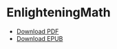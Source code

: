 # EnlighteningMath
- [Download PDF](https://github.com/analystnyamu/EnlighteningMath/raw/main/_book/index.pdf)
- [Download EPUB](https://github.com/analystnyamu/EnlighteningMath/raw/main/_book/index.epub)